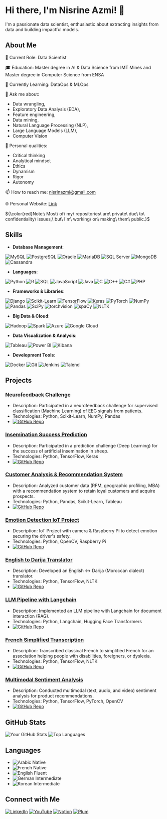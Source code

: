 # Hi there, I'm Nisrine Azmi! 👋

I'm a passionate data scientist, enthusiastic about extracting insights from data and building impactful models. 

## About Me

💼 Current Role: Data Scientist

🎓 Education: Master degree in AI & Data Science from IMT Mines and Master degree in Computer Science from ENSA

🌱 Currently Learning: DataOps & MLOps 

💬 Ask me about: 
  - Data wrangling,
  - Exploratory Data Analysis (EDA),
  - Feature engineering,
  - Data mining,
  - Natural Language Processing (NLP),
  - Large Language Models (LLM),
  - Computer Vision

🧠 Personal qualities: 
  - Critical thinking
  - Analytical mindset
  - Ethics
  - Dynamism
  - Rigor
  - Autonomy

📫 How to reach me: nisrinazmi@gmail.com

🌐 Personal Website: [Link](https://azminisrine.github.io/)

${\color{red}Note:\ Most\ of\ my\ repositories\ are\ private\ due\ to\ confidentiality\ issues,\ but\ I'm\ working\ on\ making\ them\ public.}$


## Skills

- **Database Management**:

![MySQL](https://img.shields.io/badge/MySQL-4479A1?style=flat&logo=mysql&logoColor=white) 
![PostgreSQL](https://img.shields.io/badge/PostgreSQL-4169E1?style=flat&logo=postgresql&logoColor=white) 
![Oracle](https://img.shields.io/badge/Oracle-F80000?style=flat&logo=oracle&logoColor=white) 
![MariaDB](https://img.shields.io/badge/MariaDB-003545?style=flat&logo=mariadb&logoColor=white) 
![SQL Server](https://img.shields.io/badge/SQL%20Server-CC2927?style=flat&logo=microsoft-sql-server&logoColor=white)
![MongoDB](https://img.shields.io/badge/MongoDB-47A248?style=flat&logo=mongodb&logoColor=white) 
![Cassandra](https://img.shields.io/badge/Cassandra-1287B1?style=flat&logo=apache-cassandra&logoColor=white)

- **Languages**:
  
![Python](https://img.shields.io/badge/Python-3776AB?style=flat&logo=python&logoColor=white)
![R](https://img.shields.io/badge/R-276DC3?style=flat&logo=r&logoColor=white)
![SQL](https://img.shields.io/badge/SQL-4479A1?style=flat&logo=postgresql&logoColor=white)
![JavaScript](https://img.shields.io/badge/JavaScript-F7DF1E?style=flat&logo=javascript&logoColor=black)
![Java](https://img.shields.io/badge/Java-007396?style=flat&logo=java&logoColor=white)
![C](https://img.shields.io/badge/C-A8B9CC?style=flat&logo=c&logoColor=white)
![C++](https://img.shields.io/badge/C++-00599C?style=flat&logo=c%2B%2B&logoColor=white)
![C#](https://img.shields.io/badge/C%23-239120?style=flat&logo=c-sharp&logoColor=white)
![PHP](https://img.shields.io/badge/PHP-777BB4?style=flat&logo=php&logoColor=white)

- **Frameworks & Libraries**:

![Django](https://img.shields.io/badge/Django-092E20?style=flat&logo=django&logoColor=white)
![Scikit-Learn](https://img.shields.io/badge/Scikit--Learn-F7931E?style=flat&logo=scikit-learn&logoColor=black)
![TensorFlow](https://img.shields.io/badge/TensorFlow-FF6F00?style=flat&logo=tensorflow&logoColor=white)
![Keras](https://img.shields.io/badge/Keras-D00000?style=flat&logo=keras&logoColor=white)
![PyTorch](https://img.shields.io/badge/PyTorch-EE4C2C?style=flat&logo=pytorch&logoColor=white)
![NumPy](https://img.shields.io/badge/NumPy-013243?style=flat&logo=numpy&logoColor=white)
![Pandas](https://img.shields.io/badge/Pandas-150458?style=flat&logo=pandas&logoColor=white)
![SciPy](https://img.shields.io/badge/SciPy-8CAAE6?style=flat&logo=scipy&logoColor=white)
![torchvision](https://img.shields.io/badge/torchvision-EE4C2C?style=flat&logo=PyTorch&logoColor=white)
![spaCy](https://img.shields.io/badge/spaCy-09A3D5?style=flat&logo=spacy&logoColor=white)
![NLTK](https://img.shields.io/badge/NLTK-1F77B4?style=flat&logo=python&logoColor=white)
 
- **Big Data & Cloud**:

![Hadoop](https://img.shields.io/badge/Hadoop-66CCFF?style=flat&logo=apache-hadoop&logoColor=black)
![Spark](https://img.shields.io/badge/Spark-E25A1C?style=flat&logo=apache-spark&logoColor=white)
![Azure](https://img.shields.io/badge/Azure-0078D4?style=flat&logo=microsoft-azure&logoColor=white)
![Google Cloud](https://img.shields.io/badge/Google%20Cloud-4285F4?style=flat&logo=google-cloud&logoColor=white)

- **Data Visualization & Analysis**:

![Tableau](https://img.shields.io/badge/Tableau-E97627?style=flat&logo=tableau&logoColor=white)
![Power BI](https://img.shields.io/badge/Power%20BI-F2C811?style=flat&logo=power-bi&logoColor=black)
![Kibana](https://img.shields.io/badge/Kibana-005571?style=flat&logo=kibana&logoColor=white)

- **Development Tools**:

![Docker](https://img.shields.io/badge/Docker-2496ED?style=flat&logo=docker&logoColor=white)
![Git](https://img.shields.io/badge/Git-F05032?style=flat&logo=git&logoColor=white)
![Jenkins](https://img.shields.io/badge/Jenkins-D24939?style=flat&logo=jenkins&logoColor=white)
![Talend](https://img.shields.io/badge/Talend-FF6D70?style=flat&logo=talend&logoColor=white)

## Projects

### [Neurofeedback Challenge](https://github.com/yourusername/neurofeedback-challenge)
- Description: Participated in a neurofeedback challenge for supervised classification (Machine Learning) of EEG signals from patients.
- Technologies: Python, Scikit-Learn, NumPy, Pandas
- [![GitHub Repo](https://img.shields.io/badge/Repository-Open-brightgreen)](https://github.com/yourusername/neurofeedback-challenge)

### [Insemination Success Prediction](https://github.com/yourusername/insemination-prediction)
- Description: Participated in a prediction challenge (Deep Learning) for the success of artificial insemination in sheep.
- Technologies: Python, TensorFlow, Keras
- [![GitHub Repo](https://img.shields.io/badge/Repository-Open-brightgreen)](https://github.com/yourusername/insemination-prediction)

### [Customer Analysis & Recommendation System](https://github.com/yourusername/customer-analysis)
- Description: Analyzed customer data (RFM, geographic profiling, MBA) with a recommendation system to retain loyal customers and acquire prospects.
- Technologies: Python, Pandas, Scikit-Learn, Tableau
- [![GitHub Repo](https://img.shields.io/badge/Repository-Open-brightgreen)](https://github.com/yourusername/customer-analysis)

### [Emotion Detection IoT Project](https://github.com/yourusername/emotion-detection-iot)
- Description: IoT Project with camera & Raspberry Pi to detect emotion securing the driver's safety.
- Technologies: Python, OpenCV, Raspberry Pi
- [![GitHub Repo](https://img.shields.io/badge/Repository-Open-brightgreen)](https://github.com/yourusername/emotion-detection-iot)

### [English to Darija Translator](https://github.com/yourusername/english-darija-translator)
- Description: Developed an English <-> Darija (Moroccan dialect) translator.
- Technologies: Python, TensorFlow, NLTK
- [![GitHub Repo](https://img.shields.io/badge/Repository-Open-brightgreen)](https://github.com/yourusername/english-darija-translator)

### [LLM Pipeline with Langchain](https://github.com/yourusername/llm-pipeline-langchain)
- Description: Implemented an LLM pipeline with Langchain for document interaction (RAG).
- Technologies: Python, Langchain, Hugging Face Transformers
- [![GitHub Repo](https://img.shields.io/badge/Repository-Open-brightgreen)](https://github.com/yourusername/llm-pipeline-langchain)

### [French Simplified Transcription](https://github.com/yourusername/french-simplified-transcription)
- Description: Transcribed classical French to simplified French for an association helping people with disabilities, foreigners, or dyslexia.
- Technologies: Python, TensorFlow, NLTK
- [![GitHub Repo](https://img.shields.io/badge/Repository-Open-brightgreen)](https://github.com/yourusername/french-simplified-transcription)

### [Multimodal Sentiment Analysis](https://github.com/yourusername/multimodal-sentiment-analysis)
- Description: Conducted multimodal (text, audio, and video) sentiment analysis for product recommendations.
- Technologies: Python, TensorFlow, PyTorch, OpenCV
- [![GitHub Repo](https://img.shields.io/badge/Repository-Open-brightgreen)](https://github.com/yourusername/multimodal-sentiment-analysis)


## GitHub Stats

![Your GitHub Stats](https://github-readme-stats.vercel.app/api?username=AzmiNisrine&show_icons=true&theme=radical)
![Top Languages](https://github-readme-stats.vercel.app/api/top-langs/?username=AzmiNisrine&layout=compact&theme=radical)


## Languages
- ![Arabic](https://img.shields.io/badge/Arabic-B0E0E6?style=flat&logoColor=black) Native
- ![French](https://img.shields.io/badge/French-B0E0E6?style=flat&logoColor=black) Native
- ![English](https://img.shields.io/badge/English-1DA1F2?style=flat&logoColor=black) Fluent
- ![German](https://img.shields.io/badge/German-1DA1F2?style=flat&logoColor=black) Intermediate
- ![Korean](https://img.shields.io/badge/Korean-1DA1F2?style=flat&logoColor=black) Intermediate

## Connect with Me

[![LinkedIn](https://img.shields.io/badge/LinkedIn-0077B5?style=flat&logo=linkedin&logoColor=white)](https://linkedin.com/in/nisrine-azmi/)
[![YouTube](https://img.shields.io/badge/YouTube-FF0000?style=flat&logo=youtube&logoColor=white)](https://www.youtube.com/@nisrineazmi)
[![Notion](https://img.shields.io/badge/Notion-000000?style=flat&logo=notion&logoColor=white)](https://vivid-sturgeon-b4e.notion.site/Projets-e9423bfeccef49efbb13d395742fd8f9)
[![Plum](https://img.shields.io/badge/Plum-5E0088?style=flat&logo=plum&logoColor=white)](https://plum.io/yourprofile)

